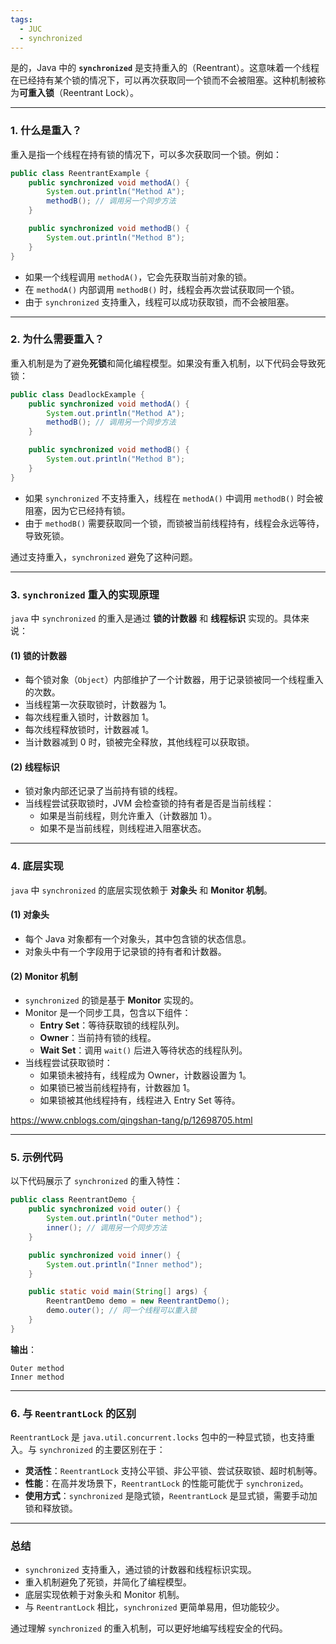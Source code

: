```yaml
---
tags:
  - JUC
  - synchronized
---
```


是的，Java 中的 **`synchronized`** 是支持重入的（Reentrant）。这意味着一个线程在已经持有某个锁的情况下，可以再次获取同一个锁而不会被阻塞。这种机制被称为**可重入锁**（Reentrant Lock）。

---

### **1. 什么是重入？**
重入是指一个线程在持有锁的情况下，可以多次获取同一个锁。例如：

```java
public class ReentrantExample {
    public synchronized void methodA() {
        System.out.println("Method A");
        methodB(); // 调用另一个同步方法
    }

    public synchronized void methodB() {
        System.out.println("Method B");
    }
}
```

- 如果一个线程调用 `methodA()`，它会先获取当前对象的锁。
- 在 `methodA()` 内部调用 `methodB()` 时，线程会再次尝试获取同一个锁。
- 由于 `synchronized` 支持重入，线程可以成功获取锁，而不会被阻塞。

---

### **2. 为什么需要重入？**
重入机制是为了避免**死锁**和简化编程模型。如果没有重入机制，以下代码会导致死锁：

```java
public class DeadlockExample {
    public synchronized void methodA() {
        System.out.println("Method A");
        methodB(); // 调用另一个同步方法
    }

    public synchronized void methodB() {
        System.out.println("Method B");
    }
}
```

- 如果 `synchronized` 不支持重入，线程在 `methodA()` 中调用 `methodB()` 时会被阻塞，因为它已经持有锁。
- 由于 `methodB()` 需要获取同一个锁，而锁被当前线程持有，线程会永远等待，导致死锁。

通过支持重入，`synchronized` 避免了这种问题。

---

### **3. `synchronized` 重入的实现原理**
`java` 中 `synchronized` 的重入是通过 **锁的计数器** 和 **线程标识** 实现的。具体来说：

#### **(1) 锁的计数器**
- 每个锁对象（`Object`）内部维护了一个计数器，用于记录锁被同一个线程重入的次数。
- 当线程第一次获取锁时，计数器为 1。
- 每次线程重入锁时，计数器加 1。
- 每次线程释放锁时，计数器减 1。
- 当计数器减到 0 时，锁被完全释放，其他线程可以获取锁。

#### **(2) 线程标识**
- 锁对象内部还记录了当前持有锁的线程。
- 当线程尝试获取锁时，JVM 会检查锁的持有者是否是当前线程：
  - 如果是当前线程，则允许重入（计数器加 1）。
  - 如果不是当前线程，则线程进入阻塞状态。

---

### **4. 底层实现**
`java` 中 `synchronized` 的底层实现依赖于 **对象头** 和 **Monitor 机制**。

#### **(1) 对象头**
- 每个 Java 对象都有一个对象头，其中包含锁的状态信息。
- 对象头中有一个字段用于记录锁的持有者和计数器。

#### **(2) Monitor 机制**
- `synchronized` 的锁是基于 **Monitor** 实现的。
- Monitor 是一个同步工具，包含以下组件：
  - **Entry Set**：等待获取锁的线程队列。
  - **Owner**：当前持有锁的线程。
  - **Wait Set**：调用 `wait()` 后进入等待状态的线程队列。
- 当线程尝试获取锁时：
  - 如果锁未被持有，线程成为 Owner，计数器设置为 1。
  - 如果锁已被当前线程持有，计数器加 1。
  - 如果锁被其他线程持有，线程进入 Entry Set 等待。

https://www.cnblogs.com/qingshan-tang/p/12698705.html

---

### **5. 示例代码**
以下代码展示了 `synchronized` 的重入特性：

```java
public class ReentrantDemo {
    public synchronized void outer() {
        System.out.println("Outer method");
        inner(); // 调用另一个同步方法
    }

    public synchronized void inner() {
        System.out.println("Inner method");
    }

    public static void main(String[] args) {
        ReentrantDemo demo = new ReentrantDemo();
        demo.outer(); // 同一个线程可以重入锁
    }
}
```

**输出**：
```
Outer method
Inner method
```

---

### **6. 与 `ReentrantLock` 的区别**
`ReentrantLock` 是 `java.util.concurrent.locks` 包中的一种显式锁，也支持重入。与 `synchronized` 的主要区别在于：
- **灵活性**：`ReentrantLock` 支持公平锁、非公平锁、尝试获取锁、超时机制等。
- **性能**：在高并发场景下，`ReentrantLock` 的性能可能优于 `synchronized`。
- **使用方式**：`synchronized` 是隐式锁，`ReentrantLock` 是显式锁，需要手动加锁和释放锁。

---

### **总结**
- `synchronized` 支持重入，通过锁的计数器和线程标识实现。
- 重入机制避免了死锁，并简化了编程模型。
- 底层实现依赖于对象头和 Monitor 机制。
- 与 `ReentrantLock` 相比，`synchronized` 更简单易用，但功能较少。

通过理解 `synchronized` 的重入机制，可以更好地编写线程安全的代码。